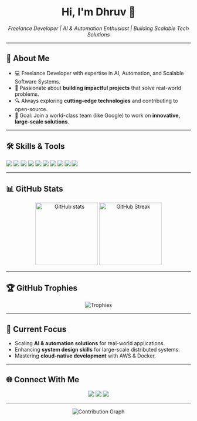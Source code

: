 <h1 align="center">Hi, I'm Dhruv 🚀</h1>

<p align="center">
  <em>Freelance Developer | AI & Automation Enthusiast | Building Scalable Tech Solutions</em>
</p>

---

## 👋 About Me
- 💻 Freelance Developer with expertise in AI, Automation, and Scalable Software Systems.
- 🚀 Passionate about **building impactful projects** that solve real-world problems.
- 🔍 Always exploring **cutting-edge technologies** and contributing to open-source.
- 🎯 Goal: Join a world-class team (like Google) to work on **innovative, large-scale solutions**.

---

## 🛠 Skills & Tools
<p>
  <img src="https://img.shields.io/badge/Python-3776AB?style=for-the-badge&logo=python&logoColor=white" />
  <img src="https://img.shields.io/badge/React-61DAFB?style=for-the-badge&logo=react&logoColor=black" />
  <img src="https://img.shields.io/badge/Node.js-339933?style=for-the-badge&logo=node.js&logoColor=white" />
  <img src="https://img.shields.io/badge/HTML5-E34F26?style=for-the-badge&logo=html5&logoColor=white" />
  <img src="https://img.shields.io/badge/CSS3-1572B6?style=for-the-badge&logo=css3&logoColor=white" />
  <img src="https://img.shields.io/badge/Git-F05032?style=for-the-badge&logo=git&logoColor=white" />
  <img src="https://img.shields.io/badge/GitHub-181717?style=for-the-badge&logo=github&logoColor=white" />
  <img src="https://img.shields.io/badge/Docker-2496ED?style=for-the-badge&logo=docker&logoColor=white" />
  <img src="https://img.shields.io/badge/PostgreSQL-336791?style=for-the-badge&logo=postgresql&logoColor=white" />
  <img src="https://img.shields.io/badge/AWS-232F3E?style=for-the-badge&logo=amazon-aws&logoColor=white" />
</p>

---

## 📊 GitHub Stats
<p align="center">
  <img src="https://github-readme-stats.vercel.app/api?username=DhruvRanna&show_icons=true&theme=radical" alt="GitHub stats" height="170"/>
  <img src="https://streak-stats.demolab.com?user=DhruvRanna&theme=radical" alt="GitHub Streak" height="170"/>
</p>

---

## 🏆 GitHub Trophies
<p align="center">
  <img src="https://github-profile-trophy.vercel.app/?username=DhruvRanna&theme=onedark&no-frame=true&row=1&column=7" alt="Trophies" />
</p>

---

## 🌱 Current Focus
- Scaling **AI & automation solutions** for real-world applications.
- Enhancing **system design skills** for large-scale distributed systems.
- Mastering **cloud-native development** with AWS & Docker.

---

## 🌐 Connect With Me
<p align="center">
  <a href="https://www.instagram.com/_yrrdhruv"><img src="https://img.shields.io/badge/Instagram-E4405F?style=for-the-badge&logo=instagram&logoColor=white"/></a>
  <a href="https://www.linkedin.com/in/rana-dhruv"><img src="https://img.shields.io/badge/LinkedIn-0A66C2?style=for-the-badge&logo=linkedin&logoColor=white"/></a>
  <a href="https://x.com/Dhruvrana03"><img src="https://img.shields.io/badge/Twitter-1DA1F2?style=for-the-badge&logo=twitter&logoColor=white"/></a>
</p>

---

<p align="center">
  <img src="https://raw.githubusercontent.com/ashutosh00710/github-readme-activity-graph/master/graph.svg?username=DhruvRanna&theme=react-dark&hide_border=true" alt="Contribution Graph" />
</p>
